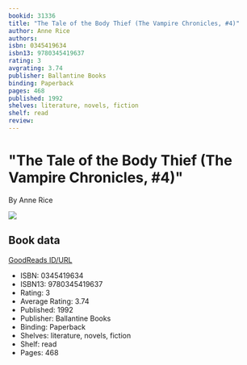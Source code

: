 ```yaml
---
bookid: 31336
title: "The Tale of the Body Thief (The Vampire Chronicles, #4)"
author: Anne Rice
authors: 
isbn: 0345419634
isbn13: 9780345419637
rating: 3
avgrating: 3.74
publisher: Ballantine Books
binding: Paperback
pages: 468
published: 1992
shelves: literature, novels, fiction
shelf: read
review: 
---
```


# "The Tale of the Body Thief (The Vampire Chronicles, #4)"

By Anne Rice

![](https://i.gr-assets.com/images/S/compressed.photo.goodreads.com/books/1556274035l/31336.jpg)

## Book data

[GoodReads ID/URL](https://www.goodreads.com/book/show/31336)

- ISBN: 0345419634
- ISBN13: 9780345419637
- Rating: 3
- Average Rating: 3.74
- Published: 1992
- Publisher: Ballantine Books
- Binding: Paperback
- Shelves: literature, novels, fiction
- Shelf: read
- Pages: 468

